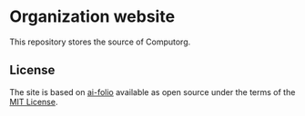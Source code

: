 # Organization website

This repository stores the source of Computorg.

## License

The site is based on [ai-folio](https://github.com/alshedivat/al-folio) available as open source under the terms of the [MIT License](https://opensource.org/licenses/MIT).
